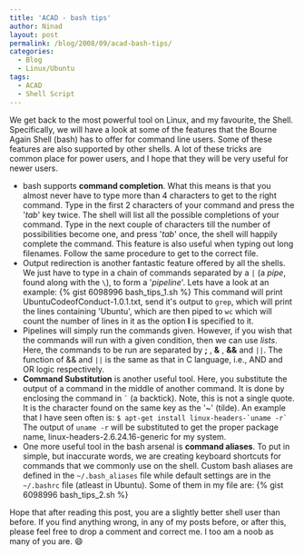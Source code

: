 ```yaml
---
title: 'ACAD - bash tips'
author: Ninad
layout: post
permalink: /blog/2008/09/acad-bash-tips/
categories:
  - Blog
  - Linux/Ubuntu
tags:
  - ACAD
  - Shell Script
---
```

We get back to the most powerful tool on Linux, and my favourite, the Shell. Specifically, we will have a look at some of the features that the Bourne Again Shell (bash) has to offer for command line users. Some of these features are also supported by other shells. A lot of these tricks are common place for power users, and I hope that they will be very useful for newer users.

* bash supports **command completion**. What this means is that you almost never have to type more than 4 characters to get to the right command. Type in the first 2 characters of your command and press the '*tab*' key twice. The shell will list all the possible completions of your command. Type in the next couple of characters till the number of possibilities become one, and press '*tab*' once, the shell will happily complete the command. This feature is also useful when typing out long filenames. Follow the same procedure to get to the correct file.
* Output redirection is another fantastic feature offered by all the shells. We just have to type in a chain of commands separated by a `|` (a *pipe*, found along with the `\`), to form a '*pipeline*'. Lets have a look at an example: {% gist 6098996 bash_tips_1.sh %}
This command will print UbuntuCodeofConduct-1.0.1.txt, send it's output to `grep`, which will print the lines containing 'Ubuntu', which are then piped to `wc` which will count the number of lines in it as the option **l** is specified to it.
* Pipelines will simply run the commands given. However, if you wish that the commands will run with a given condition, then we can use *lists*. Here, the commands to be run are separated by **;** , **&#038;** , **&#038;&#038;** and `||`. The function of &#038;&#038; and `||` is the same as that in C language, i.e., AND and OR logic respectively.
* **Command Substitution** is another useful tool. Here, you substitute the output of a command in the middle of another command. It is done by enclosing the command in `` ` `` (a backtick). Note, this is not a single quote. It is the character found on the same key as the '~' (tilde). An example that I have seen often is: `` $ apt-get install linux-headers-`uname -r` `` The output of `uname -r` will be substituted to get the proper package name, linux-headers-2.6.24.16-generic for my system.
* One more useful tool in the bash arsenal is **command aliases**. To put in simple, but inaccurate words, we are creating keyboard shortcuts for commands that we commonly use on the shell. Custom bash aliases are defined in the `~/.bash_aliases` file while default settings are in the `~/.bashrc` file (atleast in Ubuntu). Some of them in my file are: {% gist 6098996 bash_tips_2.sh %}

Hope that after reading this post, you are a slightly better shell user than before. If you find anything wrong, in any of my posts before, or after this, please feel free to drop a comment and correct me. I too am a noob as many of you are. :smile:
